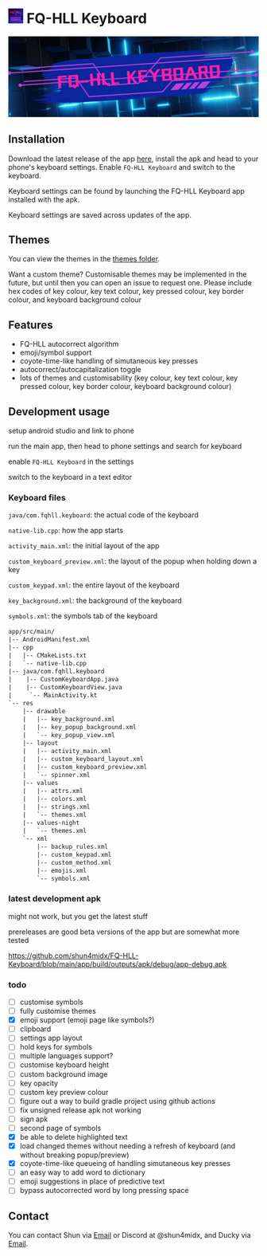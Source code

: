# <img src="FQ-HLL_App.png" width="30"/> FQ-HLL Keyboard 

<img src="FQ-HLL_Banner_Cropped.png"/>

## Installation

Download the latest release of the app [here](https://github.com/shun4midx/FQ-HLL-Keyboard/releases/latest), install the apk and head to your phone's keyboard settings. Enable `FQ-HLL Keyboard` and switch to the keyboard.

Keyboard settings can be found by launching the FQ-HLL Keyboard app installed with the apk.

Keyboard settings are saved across updates of the app.

## Themes

You can view the themes in the [themes folder](https://github.com/shun4midx/FQ-HLL-Keyboard/tree/main/themes#readme).

Want a custom theme? Customisable themes may be implemented in the future, but until then you can open an issue to request one. Please include hex codes of key colour, key text colour, key pressed colour, key border colour, and keyboard background colour

## Features

- FQ-HLL autocorrect algorithm
- emoji/symbol support
- coyote-time-like handling of simutaneous key presses
- autocorrect/autocapitalization toggle
- lots of themes and customisability (key colour, key text colour, key pressed colour, key border colour, keyboard background colour)

## Development usage

setup android studio and link to phone

run the main app, then head to phone settings and search for keyboard

enable `FQ-HLL Keyboard` in the settings

switch to the keyboard in a text editor

### Keyboard files

`java/com.fqhll.keyboard`: the actual code of the keyboard

`native-lib.cpp`: how the app starts

`activity_main.xml`: the initial layout of the app

`custom_keyboard_preview.xml`: the layout of the popup when holding down a key

`custom_keypad.xml`: the entire layout of the keyboard

`key_background.xml`: the background of the keyboard

`symbols.xml`: the symbols tab of the keyboard

```
app/src/main/
|-- AndroidManifest.xml
|-- cpp
|   |-- CMakeLists.txt
|   `-- native-lib.cpp
|-- java/com.fqhll.keyboard
|    |-- CustomKeyboardApp.java
|    |-- CustomKeyboardView.java
|     `-- MainActivity.kt
`-- res
    |-- drawable
    |   |-- key_background.xml
    |   |-- key_popup_background.xml
    |   `-- key_popup_view.xml
    |-- layout
    |   |-- activity_main.xml
    |   |-- custom_keyboard_layout.xml
    |   |-- custom_keyboard_preview.xml
    |   `-- spinner.xml
    |-- values
    |   |-- attrs.xml
    |   |-- colors.xml
    |   |-- strings.xml
    |   `-- themes.xml
    |-- values-night
    |   `-- themes.xml
    `-- xml
        |-- backup_rules.xml
        |-- custom_keypad.xml
        |-- custom_method.xml
        |-- emojis.xml
        `-- symbols.xml
```

### latest development apk

might not work, but you get the latest stuff

prereleases are good beta versions of the app but are somewhat more tested

https://github.com/shun4midx/FQ-HLL-Keyboard/blob/main/app/build/outputs/apk/debug/app-debug.apk

### todo

- [ ] customise symbols
- [ ] fully customise themes
- [x] emoji support (emoji page like symbols?)
- [ ] clipboard
- [ ] settings app layout
- [ ] hold keys for symbols
- [ ] multiple languages support?
- [ ] customise keyboard height
- [ ] custom background image
- [ ] key opacity
- [ ] custom key preview colour
- [ ] figure out a way to build gradle project using github actions
- [ ] fix unsigned release apk not working
- [ ] sign apk
- [ ] second page of symbols
- [x] be able to delete highlighted text
- [x] load changed themes without needing a refresh of keyboard (and without breaking popup/preview)
- [x] coyote-time-like queueing of handling simutaneous key presses
- [ ] an easy way to add word to dictionary
- [ ] emoji suggestions in place of predictive text
- [ ] bypass autocorrected word by long pressing space

## Contact

You can contact Shun via [Email](mailto:shun4midx@gmail.com) or Discord at @shun4midx, and Ducky via [Email](mailto:ducky4life@duck.com).
